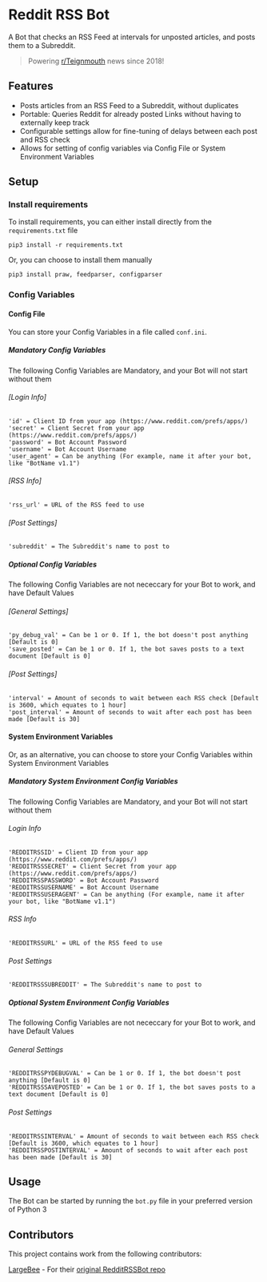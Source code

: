 # Reddit RSS Bot

A Bot that checks an RSS Feed at intervals for unposted articles, and posts them to a Subreddit.

> Powering [r/Teignmouth](https://www.reddit.com/r/Teignmouth/) news since 2018!

## Features
* Posts articles from an RSS Feed to a Subreddit, without duplicates
* Portable: Queries Reddit for already posted Links without having to externally keep track
* Configurable settings allow for fine-tuning of delays between each post and RSS check
* Allows for setting of config variables via Config File or System Environment Variables

## Setup
### Install requirements
To install requirements, you can either install directly from the `requirements.txt` file
```
pip3 install -r requirements.txt
```
Or, you can choose to install them manually
```
pip3 install praw, feedparser, configparser
```

### Config Variables

#### Config File
You can store your Config Variables in a file called `conf.ini`.

##### Mandatory Config Variables
The following Config Variables are Mandatory, and your Bot will not start without them

###### [Login Info]
```
'id' = Client ID from your app (https://www.reddit.com/prefs/apps/)
'secret' = Client Secret from your app (https://www.reddit.com/prefs/apps/)
'password' = Bot Account Password
'username' = Bot Account Username
'user_agent' = Can be anything (For example, name it after your bot, like "BotName v1.1")
```

###### [RSS Info]
```
'rss_url' = URL of the RSS feed to use
```

###### [Post Settings]
```
'subreddit' = The Subreddit's name to post to
```

##### Optional Config Variables
The following Config Variables are not nececcary for your Bot to work, and have Default Values

###### [General Settings]
```
'py_debug_val' = Can be 1 or 0. If 1, the bot doesn't post anything [Default is 0]
'save_posted' = Can be 1 or 0. If 1, the bot saves posts to a text document [Default is 0]
```

###### [Post Settings]
```
'interval' = Amount of seconds to wait between each RSS check [Default is 3600, which equates to 1 hour]
'post_interval' = Amount of seconds to wait after each post has been made [Default is 30]
```

#### System Environment Variables
Or, as an alternative, you can choose to store your Config Variables within System Environment Variables

##### Mandatory System Environment Config Variables
The following Config Variables are Mandatory, and your Bot will not start without them

###### Login Info
```
'REDDITRSSID' = Client ID from your app (https://www.reddit.com/prefs/apps/)
'REDDITRSSSECRET' = Client Secret from your app (https://www.reddit.com/prefs/apps/)
'REDDITRSSPASSWORD' = Bot Account Password
'REDDITRSSUSERNAME' = Bot Account Username
'REDDITRSSUSERAGENT' = Can be anything (For example, name it after your bot, like "BotName v1.1")
```

###### RSS Info
```
'REDDITRSSURL' = URL of the RSS feed to use
```

###### Post Settings
```
'REDDITRSSSUBREDDIT' = The Subreddit's name to post to
```

##### Optional System Environment Config Variables
The following Config Variables are not nececcary for your Bot to work, and have Default Values

###### General Settings
```
'REDDITRSSPYDEBUGVAL' = Can be 1 or 0. If 1, the bot doesn't post anything [Default is 0]
'REDDITRSSSAVEPOSTED' = Can be 1 or 0. If 1, the bot saves posts to a text document [Default is 0]
```

###### Post Settings
```
'REDDITRSSINTERVAL' = Amount of seconds to wait between each RSS check [Default is 3600, which equates to 1 hour]
'REDDITRSSPOSTINTERVAL' = Amount of seconds to wait after each post has been made [Default is 30]
```

## Usage
The Bot can be started by running the `bot.py` file in your preferred version of Python 3

## Contributors

This project contains work from the following contributors:

[LargeBee](https://github.com/LargeBee) - For their [original RedditRSSBot repo](https://github.com/LargeBee/RedditRSSBot)
